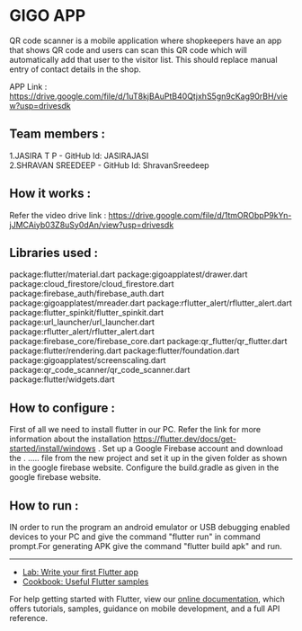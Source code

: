 # GIGO APP

QR code scanner is a mobile application where shopkeepers have an app that shows QR code and users can scan this QR code which will automatically add that user to the visitor list. This should replace manual entry of contact details in the shop.

APP Link : https://drive.google.com/file/d/1uT8kjBAuPtB40QtjxhS5gn9cKag90rBH/view?usp=drivesdk

## Team members : 
1.JASIRA T P  -  GitHub Id:  JASIRAJASI         
2.SHRAVAN SREEDEEP -  GitHub Id:  ShravanSreedeep

## How it works :
Refer the video drive link : https://drive.google.com/file/d/1tmORObpP9kYn-jJMCAiyb03Z8uSy0dAn/view?usp=drivesdk
 
 ## Libraries used :
 package:flutter/material.dart
 package:gigoapplatest/drawer.dart
 package:cloud_firestore/cloud_firestore.dart
 package:firebase_auth/firebase_auth.dart
 package:gigoapplatest/mreader.dart
 package:rflutter_alert/rflutter_alert.dart
 package:flutter_spinkit/flutter_spinkit.dart
 package:url_launcher/url_launcher.dart
 package:rflutter_alert/rflutter_alert.dart
 package:firebase_core/firebase_core.dart
 package:qr_flutter/qr_flutter.dart
 package:flutter/rendering.dart
 package:flutter/foundation.dart
 package:gigoapplatest/screenscaling.dart
 package:qr_code_scanner/qr_code_scanner.dart
 package:flutter/widgets.dart
 
 ## How to configure :
 First of all we need to install flutter in our PC. Refer the link for more information about the installation https://flutter.dev/docs/get-started/install/windows .
 Set up a Google Firebase account and download the . .....  file from the new project and set it up in the given folder as shown in the google firebase website. Configure the 
 build.gradle as given in the google firebase website. 
 
 ## How to run :
 IN order to run the program an android emulator or USB debugging enabled devices to your PC and give the command "flutter run" in command prompt.For generating APK give the 
 command "flutter build apk" and run.
      



-----------------------------------------------------------------------------------------------------------------------------------------------------------
- [Lab: Write your first Flutter app](https://flutter.dev/docs/get-started/codelab)
- [Cookbook: Useful Flutter samples](https://flutter.dev/docs/cookbook)

For help getting started with Flutter, view our
[online documentation](https://flutter.dev/docs), which offers tutorials,
samples, guidance on mobile development, and a full API reference.
